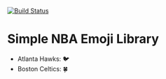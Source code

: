 [![Build Status](https://travis-ci.org/jaebradley/nba-emoji.svg?branch=master)](https://travis-ci.org/jaebradley/nba-emoji)

# Simple NBA Emoji Library

* Atlanta Hawks: :bird:
* Boston Celtics: :four_leaf_clover:
